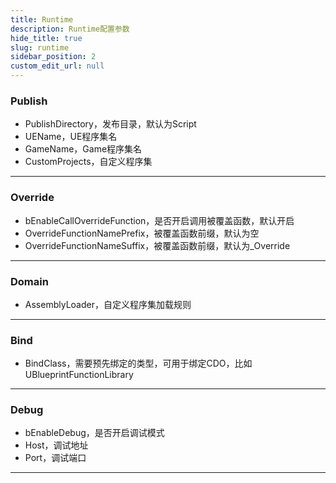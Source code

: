 ```yaml
---
title: Runtime
description: Runtime配置参数
hide_title: true
slug: runtime
sidebar_position: 2
custom_edit_url: null
---
```


### Publish

- PublishDirectory，发布目录，默认为Script
- UEName，UE程序集名
- GameName，Game程序集名
- CustomProjects，自定义程序集

---

### Override

- bEnableCallOverrideFunction，是否开启调用被覆盖函数，默认开启
- OverrideFunctionNamePrefix，被覆盖函数前缀，默认为空
- OverrideFunctionNameSuffix，被覆盖函数前缀，默认为_Override

---

### Domain

- AssemblyLoader，自定义程序集加载规则

---

### Bind

- BindClass，需要预先绑定的类型，可用于绑定CDO，比如UBlueprintFunctionLibrary

---

### Debug

- bEnableDebug，是否开启调试模式
- Host，调试地址
- Port，调试端口

---
